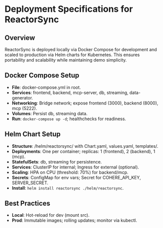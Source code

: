 # Deployment Specifications for ReactorSync

## Overview
ReactorSync is deployed locally via Docker Compose for development and scaled to production via Helm charts for Kubernetes. This ensures portability and scalability while maintaining demo simplicity.

## Docker Compose Setup
- **File**: docker-compose.yml in root.
- **Services**: frontend, backend, mcp-server, db, streaming, data-generator.
- **Networking**: Bridge network; expose frontend (3000), backend (8000), mcp (5222).
- **Volumes**: Persist db, streaming data.
- **Run**: `docker-compose up -d`; healthchecks for readiness.

## Helm Chart Setup
- **Structure**: /helm/reactorsync/ with Chart.yaml, values.yaml, templates/.
- **Deployments**: One per container; replicas: 1 (frontend), 2 (backend), 1 (mcp).
- **StatefulSets**: db, streaming for persistence.
- **Services**: ClusterIP for internal; Ingress for external (optional).
- **Scaling**: HPA on CPU (threshold: 70%) for backend/mcp.
- **Secrets**: ConfigMap for env vars; Secret for COHERE_API_KEY, SERVER_SECRET.
- **Install**: `helm install reactorsync ./helm/reactorsync`.

## Best Practices
- **Local**: Hot-reload for dev (mount src).
- **Prod**: Immutable images; rolling updates; monitor via kubectl.